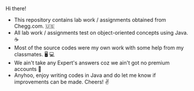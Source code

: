 Hi there! 
- This repository contains lab work / assignments obtained from Chegg.com. 🇺🇸 
- All lab work / assignments test on object-oriented concepts using Java. ☕️
- Most of the source codes were my own work with some help from my classmates. 🖥 💻
- We ain't take any Expert's answers coz we ain't got no premium accounts 🥲
- Anyhoo, enjoy writing codes in Java and do let me know if improvements can be made. Cheers! ✌️
